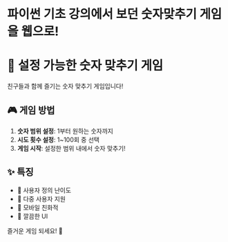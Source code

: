 
# 파이썬 기초 강의에서 보던 숫자맞추기 게임을 웹으로! 

# 🎯 설정 가능한 숫자 맞추기 게임

친구들과 함께 즐기는 숫자 맞추기 게임입니다!

## 🎮 게임 방법
1. **숫자 범위 설정**: 1부터 원하는 숫자까지
2. **시도 횟수 설정**: 1~100회 중 선택
3. **게임 시작**: 설정한 범위 내에서 숫자 맞추기!

## ✨ 특징
- 🎯 사용자 정의 난이도
- 👥 다중 사용자 지원
- 📱 모바일 친화적
- 🎨 깔끔한 UI

즐거운 게임 되세요! 🎉
